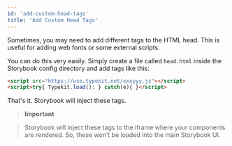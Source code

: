 ```yaml
---
id: 'add-custom-head-tags'
title: 'Add Custom Head Tags'
---
```


Sometimes, you may need to add different tags to the HTML head. This is useful for adding web fonts or some external scripts.

You can do this very easily. Simply create a file called `head.html` inside the Storybook config directory and add tags like this:

~~~html
<script src="https://use.typekit.net/xxxyyy.js"></script>
<script>try{ Typekit.load(); } catch(e){ }</script>
~~~

That's it. Storybook will inject these tags.

> **Important**

> Storybook will inject these tags to the iframe where your components are rendered. So, these won’t be loaded into the main Storybook UI.
